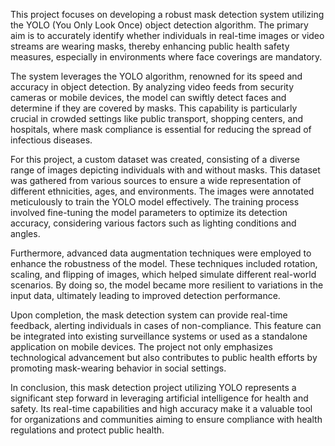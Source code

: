 This project focuses on developing a robust mask detection system utilizing the YOLO (You Only Look Once) object detection algorithm. The primary aim is to accurately identify whether individuals in real-time images or video streams are wearing masks, thereby enhancing public health safety measures, especially in environments where face coverings are mandatory.

The system leverages the YOLO algorithm, renowned for its speed and accuracy in object detection. By analyzing video feeds from security cameras or mobile devices, the model can swiftly detect faces and determine if they are covered by masks. This capability is particularly crucial in crowded settings like public transport, shopping centers, and hospitals, where mask compliance is essential for reducing the spread of infectious diseases.

For this project, a custom dataset was created, consisting of a diverse range of images depicting individuals with and without masks. This dataset was gathered from various sources to ensure a wide representation of different ethnicities, ages, and environments. The images were annotated meticulously to train the YOLO model effectively. The training process involved fine-tuning the model parameters to optimize its detection accuracy, considering various factors such as lighting conditions and angles.

Furthermore, advanced data augmentation techniques were employed to enhance the robustness of the model. These techniques included rotation, scaling, and flipping of images, which helped simulate different real-world scenarios. By doing so, the model became more resilient to variations in the input data, ultimately leading to improved detection performance.

Upon completion, the mask detection system can provide real-time feedback, alerting individuals in cases of non-compliance. This feature can be integrated into existing surveillance systems or used as a standalone application on mobile devices. The project not only emphasizes technological advancement but also contributes to public health efforts by promoting mask-wearing behavior in social settings.

In conclusion, this mask detection project utilizing YOLO represents a significant step forward in leveraging artificial intelligence for health and safety. Its real-time capabilities and high accuracy make it a valuable tool for organizations and communities aiming to ensure compliance with health regulations and protect public health.

